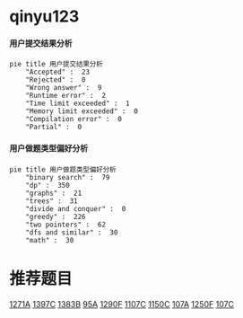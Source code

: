 # qinyu123

<!-- tabs:start -->



#### **用户提交结果分析**

```mermaid
pie title 用户提交结果分析
    "Accepted" :  23
    "Rejected" :  0
    "Wrong answer" :  9
    "Runtime error" :  2
    "Time limit exceeded" :  1
    "Memory limit exceeded" :  0
    "Compilation error" :  0
    "Partial" :  0
```

#### **用户做题类型偏好分析**

```mermaid
pie title 用户做题类型偏好分析
    "binary search" :  79
    "dp" :  350
    "graphs" :  21
    "trees" :  31
    "divide and conquer" :  0
    "greedy" :  226
    "two pointers" :  62
    "dfs and similar" :  30
    "math" :  30
```



<!-- tabs:end -->
# 推荐题目
[1271A](https://codeforces.com/contest/1271/problem/A)
[1397C](https://codeforces.com/contest/1397/problem/C)
[1383B](https://codeforces.com/contest/1383/problem/B)
[95A](https://codeforces.com/contest/95/problem/A)
[1290F](https://codeforces.com/contest/1290/problem/F)
[1107C](https://codeforces.com/contest/1107/problem/C)
[1150C](https://codeforces.com/contest/1150/problem/C)
[107A](https://codeforces.com/contest/107/problem/A)
[1250F](https://codeforces.com/contest/1250/problem/F)
[107C](https://codeforces.com/contest/107/problem/C)
